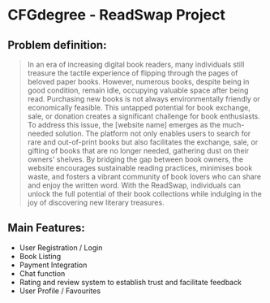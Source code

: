 # CFGdegree - ReadSwap Project

## Problem definition:
>In an era of increasing digital book readers, many individuals still treasure the tactile experience of flipping through the pages of beloved paper books. However, numerous books, despite being in good condition, remain idle, occupying valuable space after being read. Purchasing new books is not always environmentally friendly or economically feasible. This untapped potential for book exchange, sale, or donation creates a significant challenge for book enthusiasts.
>To address this issue, the [website name] emerges as the much-needed solution. The platform not only enables users to search for rare and out-of-print books but also facilitates the exchange, sale, or gifting of books that are no longer needed, gathering dust on their owners' shelves. By bridging the gap between book owners, the website encourages sustainable reading practices, minimises book waste, and fosters a vibrant community of book lovers who can share and enjoy the written word. With the ReadSwap, individuals can unlock the full potential of their book collections while indulging in the joy of discovering new literary treasures.

## Main Features:
* User Registration / Login
* Book Listing 
* Payment Integration
* Chat function
* Rating and review system to establish trust and facilitate feedback
* User Profile / Favourites
